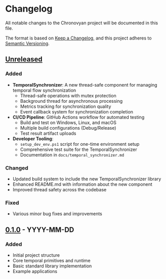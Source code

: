 # Changelog

All notable changes to the Chronovyan project will be documented in this file.

The format is based on [Keep a Changelog](https://keepachangelog.com/en/1.0.0/),
and this project adheres to [Semantic Versioning](https://semver.org/spec/v2.0.0.html).

## [Unreleased]

### Added
- **TemporalSynchronizer**: A new thread-safe component for managing temporal flow synchronization
  - Thread-safe operations with mutex protection
  - Background thread for asynchronous processing
  - Metrics tracking for synchronization quality
  - Event callback system for synchronization completion
- **CI/CD Pipeline**: GitHub Actions workflow for automated testing
  - Build and test on Windows, Linux, and macOS
  - Multiple build configurations (Debug/Release)
  - Test result artifact uploads
- **Developer Tooling**:
  - `setup_dev_env.ps1` script for one-time environment setup
  - Comprehensive test suite for the TemporalSynchronizer
  - Documentation in `docs/temporal_synchronizer.md`

### Changed
- Updated build system to include the new TemporalSynchronizer library
- Enhanced README.md with information about the new component
- Improved thread safety across the codebase

### Fixed
- Various minor bug fixes and improvements

## [0.1.0] - YYYY-MM-DD
### Added
- Initial project structure
- Core temporal primitives and runtime
- Basic standard library implementation
- Example applications

[Unreleased]: https://github.com/yourusername/chronovyan/compare/v0.1.0...HEAD
[0.1.0]: https://github.com/yourusername/chronovyan/releases/tag/v0.1.0
